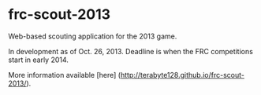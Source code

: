 frc-scout-2013
================

Web-based scouting application for the 2013 game. 

In development as of Oct. 26, 2013. Deadline is when the FRC competitions start in early 2014. 

More information available [here] (http://terabyte128.github.io/frc-scout-2013/).
